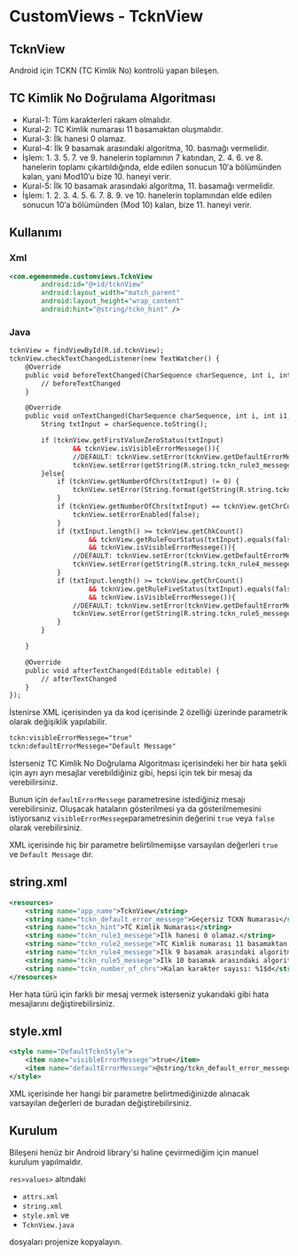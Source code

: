 # CustomViews - TcknView

## TcknView
Android için TCKN (TC Kimlik No) kontrolü yapan bileşen.

## TC Kimlik No Doğrulama Algoritması

- Kural-1: Tüm karakterleri rakam olmalıdır.
- Kural-2: TC Kimlik numarası 11 basamaktan oluşmalıdır.
- Kural-3: İlk hanesi 0 olamaz.
- Kural-4: İlk 9 basamak arasındaki algoritma, 10. basmağı vermelidir.
- İşlem: 1. 3. 5. 7. ve 9. hanelerin toplamının 7 katından, 2. 4. 6. ve 8. hanelerin toplamı çıkartıldığında, elde edilen sonucun 10′a bölümünden kalan, yani Mod10′u bize 10. haneyi verir.
- Kural-5: İlk 10 basamak arasındaki algoritma, 11. basamağı vermelidir.
- İşlem: 1. 2. 3. 4. 5. 6. 7. 8. 9. ve 10. hanelerin toplamından elde edilen sonucun 10′a bölümünden (Mod 10) kalan, bize 11. haneyi verir.

## Kullanımı

### Xml
```xml
<com.egemenmede.customviews.TcknView
        android:id="@+id/tcknView"
        android:layout_width="match_parent"
        android:layout_height="wrap_content"
        android:hint="@string/tckn_hint" />
```

### Java
```xml
tcknView = findViewById(R.id.tcknView);
tcknView.checkTextChangedListener(new TextWatcher() {
    @Override
    public void beforeTextChanged(CharSequence charSequence, int i, int i1, int i2) {
        // beforeTextChanged
    }

    @Override
    public void onTextChanged(CharSequence charSequence, int i, int i1, int i2) {
        String txtInput = charSequence.toString();

        if (tcknView.getFirstValueZeroStatus(txtInput)
                && tcknView.isVisibleErrorMessege()){
                //DEFAULT: tcknView.setError(tcknView.getDefaultErrorMessege());
                tcknView.setError(getString(R.string.tckn_rule3_messege));
        }else{
            if (tcknView.getNumberOfChrs(txtInput) != 0) {
                tcknView.setError(String.format(getString(R.string.tckn_number_of_chrs), tcknView.getNumberOfChrs(txtInput)));
            }
            if (tcknView.getNumberOfChrs(txtInput) == tcknView.getChrCount() || tcknView.getNumberOfChrs(txtInput) == 0) {
                tcknView.setErrorEnabled(false);
            }
            if (txtInput.length() >= tcknView.getChkCount()
                    && tcknView.getRuleFourStatus(txtInput).equals(false)
                    && tcknView.isVisibleErrorMessege()){
                //DEFAULT: tcknView.setError(tcknView.getDefaultErrorMessege());
                tcknView.setError(getString(R.string.tckn_rule4_messege));
            }
            if (txtInput.length() >= tcknView.getChrCount()
                    && tcknView.getRuleFiveStatus(txtInput).equals(false)
                    && tcknView.isVisibleErrorMessege()){
                //DEFAULT: tcknView.setError(tcknView.getDefaultErrorMessege());
                tcknView.setError(getString(R.string.tckn_rule5_messege));
            }
        }

    }

    @Override
    public void afterTextChanged(Editable editable) {
        // afterTextChanged
    }
});
```

İstenirse XML içerisinden ya da kod içerisinde 2 özelliği üzerinde parametrik olarak değişiklik yapılabilir.

```xml
tckn:visibleErrorMessege="true"
tckn:defaultErrorMessege="Default Message"
```

İsterseniz TC Kimlik No Doğrulama Algoritması içerisindeki her bir hata şekli için ayrı ayrı mesajlar verebildiğiniz gibi, hepsi için tek bir mesaj da verebilirsiniz.

Bunun için `defaultErrorMessege` parametresine istediğiniz mesajı verebilirsiniz. Oluşacak hataların gösterilmesi ya da gösterilmemesini istiyorsanız `visibleErrorMessege`parametresinin değerini `true` veya `false` olarak verebilirsiniz.

XML içerisinde hiç bir parametre belirtilmemişse varsayılan değerleri `true` ve `Default Message` dır.

## string.xml
```xml
<resources>
    <string name="app_name">TcknView</string>
    <string name="tckn_default_error_messege">Geçersiz TCKN Numarası</string>
    <string name="tckn_hint">TC Kimlik Numarası</string>
    <string name="tckn_rule3_messege">İlk hanesi 0 olamaz.</string>
    <string name="tckn_rule2_messege">TC Kimlik numarası 11 basamaktan oluşmalıdır.</string>
    <string name="tckn_rule4_messege">İlk 9 basamak arasındaki algoritma, 10. basamağı vermelidir.</string>
    <string name="tckn_rule5_messege">İlk 10 basamak arasındaki algoritma, 11. basamağı vermelidir.</string>
    <string name="tckn_number_of_chrs">Kalan karakter sayısı: %1$d</string>
</resources>
```

Her hata türü için farklı bir mesaj vermek isterseniz yukarıdaki gibi hata mesajlarını değiştirebilirsiniz.

## style.xml
```xml
<style name="DefaultTcknStyle">
    <item name="visibleErrorMessege">true</item>
    <item name="defaultErrorMessege">@string/tckn_default_error_messege</item>
</style>
```

XML içerisinde her hangi bir parametre belirtmediğinizde alınacak varsayılan değerleri de buradan değiştirebilirsiniz.

## Kurulum
Bileşeni henüz bir Android library'si haline çevirmediğim için manuel kurulum yapılmaldır.

```res>values>``` altındaki
+ ```attrs.xml```
+ ```string.xml```
+ ```style.xml``` ve
+ ```TcknView.java```

dosyaları projenize kopyalayın.
